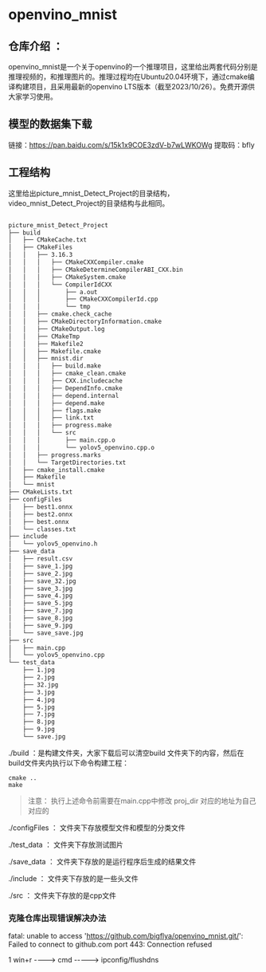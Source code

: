 # openvino_mnist

## 仓库介绍 ：
openvino_mnist是一个关于openvino的一个推理项目，这里给出两套代码分别是推理视频的，和推理图片的。推理过程均在Ubuntu20.04环境下，通过cmake编译构建项目，且采用最新的openvino LTS版本（截至2023/10/26）。免费开源供大家学习使用。

## 模型的数据集下载

链接：https://pan.baidu.com/s/15k1x9COE3zdV-b7wLWKOWg 
提取码：bfly


## 工程结构

这里给出picture_mnist_Detect_Project的目录结构，video_mnist_Detect_Project的目录结构与此相同。

```txt

picture_mnist_Detect_Project
├── build
│   ├── CMakeCache.txt
│   ├── CMakeFiles
│   │   ├── 3.16.3
│   │   │   ├── CMakeCXXCompiler.cmake
│   │   │   ├── CMakeDetermineCompilerABI_CXX.bin
│   │   │   ├── CMakeSystem.cmake
│   │   │   └── CompilerIdCXX
│   │   │       ├── a.out
│   │   │       ├── CMakeCXXCompilerId.cpp
│   │   │       └── tmp
│   │   ├── cmake.check_cache
│   │   ├── CMakeDirectoryInformation.cmake
│   │   ├── CMakeOutput.log
│   │   ├── CMakeTmp
│   │   ├── Makefile2
│   │   ├── Makefile.cmake
│   │   ├── mnist.dir
│   │   │   ├── build.make
│   │   │   ├── cmake_clean.cmake
│   │   │   ├── CXX.includecache
│   │   │   ├── DependInfo.cmake
│   │   │   ├── depend.internal
│   │   │   ├── depend.make
│   │   │   ├── flags.make
│   │   │   ├── link.txt
│   │   │   ├── progress.make
│   │   │   └── src
│   │   │       ├── main.cpp.o
│   │   │       └── yolov5_openvino.cpp.o
│   │   ├── progress.marks
│   │   └── TargetDirectories.txt
│   ├── cmake_install.cmake
│   ├── Makefile
│   └── mnist
├── CMakeLists.txt
├── configFiles
│   ├── best1.onnx
│   ├── best2.onnx
│   ├── best.onnx
│   └── classes.txt
├── include
│   └── yolov5_openvino.h
├── save_data
│   ├── result.csv
│   ├── save_1.jpg
│   ├── save_2.jpg
│   ├── save_32.jpg
│   ├── save_3.jpg
│   ├── save_4.jpg
│   ├── save_5.jpg
│   ├── save_7.jpg
│   ├── save_8.jpg
│   ├── save_9.jpg
│   └── save_save.jpg
├── src
│   ├── main.cpp
│   └── yolov5_openvino.cpp
└── test_data
    ├── 1.jpg
    ├── 2.jpg
    ├── 32.jpg
    ├── 3.jpg
    ├── 4.jpg
    ├── 5.jpg
    ├── 7.jpg
    ├── 8.jpg
    ├── 9.jpg
    └── save.jpg

```

./build ：是构建文件夹，大家下载后可以清空build 文件夹下的内容，然后在build文件夹内执行以下命令构建工程：

```shell 
cmake ..
make
```

> 注意： 执行上述命令前需要在main.cpp中修改 proj_dir 对应的地址为自己对应的

./configFiles ： 文件夹下存放模型文件和模型的分类文件

./test_data ：  文件夹下存放测试图片

./save_data ：  文件夹下存放的是运行程序后生成的结果文件

./include ： 文件夹下存放的是一些头文件

./src ： 文件夹下存放的是cpp文件























### 克隆仓库出现错误解决办法

fatal: unable to access 'https://github.com/bigflya/openvino_mnist.git/': Failed to connect to github.com port 443: Connection refused


1  win+r ----> cmd ----->  ipconfig/flushdns



